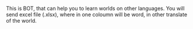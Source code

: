 This is BOT, that can help you to learn worlds on other languages. 
You will send excel file (.xlsx), where in one coloumn will be word, in other translate of the world.
